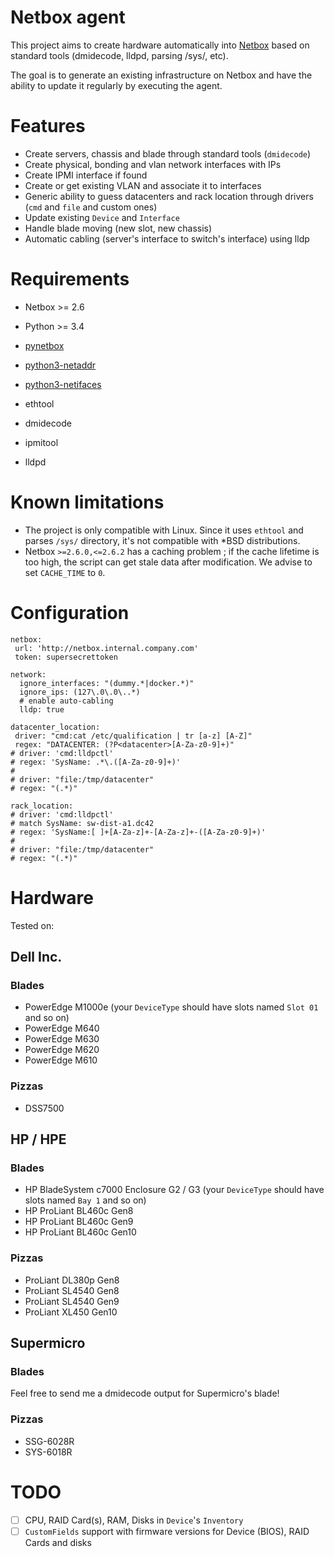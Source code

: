 # Netbox agent


This project aims to create hardware automatically into [Netbox](https://github.com/netbox-community/netbox) based on standard tools (dmidecode, lldpd, parsing /sys/, etc).

The goal is to generate an existing infrastructure on Netbox and have the ability to update it regularly by executing the agent.

# Features

* Create servers, chassis and blade through standard tools (`dmidecode`)
* Create physical, bonding and vlan network interfaces with IPs
* Create IPMI interface if found
* Create or get existing VLAN and associate it to interfaces
* Generic ability to guess datacenters and rack location through drivers (`cmd` and `file` and custom ones)
* Update existing `Device` and `Interface`
* Handle blade moving (new slot, new chassis)
* Automatic cabling (server's interface to switch's interface) using lldp

# Requirements

- Netbox >= 2.6
- Python >= 3.4
- [pynetbox](https://github.com/digitalocean/pynetbox/)
- [python3-netaddr](https://github.com/drkjam/netaddr)
- [python3-netifaces](https://github.com/al45tair/netifaces)

- ethtool
- dmidecode
- ipmitool
- lldpd

# Known limitations

* The project is only compatible with Linux.
Since it uses `ethtool` and parses `/sys/` directory, it's not compatible with *BSD distributions.
* Netbox `>=2.6.0,<=2.6.2` has a caching problem ; if the cache lifetime is too high, the script can get stale data after modification.
We advise to set `CACHE_TIME` to `0`.

# Configuration

```
netbox:
 url: 'http://netbox.internal.company.com'
 token: supersecrettoken

network:
  ignore_interfaces: "(dummy.*|docker.*)"
  ignore_ips: (127\.0\.0\..*)
  # enable auto-cabling
  lldp: true

datacenter_location:
 driver: "cmd:cat /etc/qualification | tr [a-z] [A-Z]"
 regex: "DATACENTER: (?P<datacenter>[A-Za-z0-9]+)"
# driver: 'cmd:lldpctl'
# regex: 'SysName: .*\.([A-Za-z0-9]+)'
#
# driver: "file:/tmp/datacenter"
# regex: "(.*)"

rack_location:
# driver: 'cmd:lldpctl'
# match SysName: sw-dist-a1.dc42
# regex: 'SysName:[ ]+[A-Za-z]+-[A-Za-z]+-([A-Za-z0-9]+)'
#
# driver: "file:/tmp/datacenter"
# regex: "(.*)"
```

# Hardware

Tested on:

## Dell Inc.

### Blades

* PowerEdge M1000e (your `DeviceType` should have slots named `Slot 01` and so on)
* PowerEdge M640
* PowerEdge M630
* PowerEdge M620
* PowerEdge M610

### Pizzas

* DSS7500

## HP / HPE

### Blades

* HP BladeSystem c7000 Enclosure G2 / G3 (your `DeviceType` should have slots named `Bay 1` and so on)
* HP ProLiant BL460c Gen8
* HP ProLiant BL460c Gen9
* HP ProLiant BL460c Gen10

### Pizzas

* ProLiant DL380p Gen8
* ProLiant SL4540 Gen8
* ProLiant SL4540 Gen9
* ProLiant XL450 Gen10

## Supermicro

### Blades

Feel free to send me a dmidecode output for Supermicro's blade!

### Pizzas

* SSG-6028R
* SYS-6018R

# TODO

- [ ] CPU, RAID Card(s), RAM, Disks in `Device`'s `Inventory`
- [ ] `CustomFields` support with firmware versions for Device (BIOS), RAID Cards and disks
